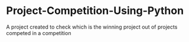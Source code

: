 # Project-Competition-Using-Python
A project created to check which is the winning project out of projects competed in a competition
